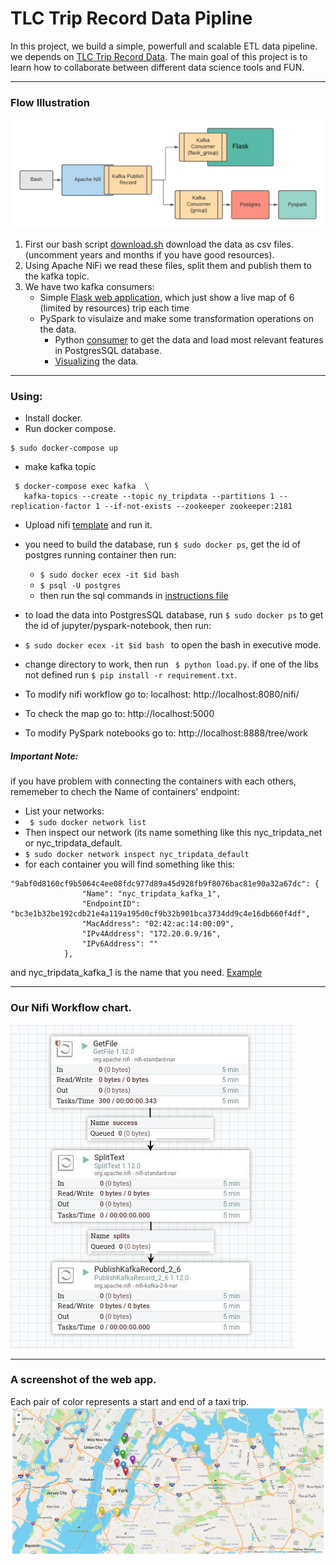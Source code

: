 # TLC Trip Record Data Pipline
In this project, we build a simple, powerfull and scalable ETL data pipeline. we depends on [TLC Trip Record Data](https://www1.nyc.gov/site/tlc/about/tlc-trip-record-data.page).
The main goal of this project is to learn how to collaborate between different data science tools and FUN.
 
 
---------
### Flow Illustration

![](https://github.com/YamenHabib/nyc_tripdata/blob/main/images/flow.png)

1. First our bash script [download.sh](https://github.com/YamenHabib/nyc_tripdata/blob/main/data/download.sh) download the data as csv files. (uncomment years and months if you have good resources).
2. Using Apache NiFi we read these files, split them and publish them to the kafka topic. 
3. We have two kafka consumers:
   - Simple [Flask web application](https://github.com/YamenHabib/nyc_tripdata/tree/main/app), which just show a live map of 6 (limited by resources) trip each time
   - PySpark to visulaize and make some transformation operations on the data.
      -  Python [consumer](https://github.com/YamenHabib/nyc_tripdata/blob/main/analysis/load.py) to get the data and load most relevant features in PostgresSQL database.
      -  [Visualizing](https://github.com/YamenHabib/nyc_tripdata/blob/main/analysis/vis.ipynb) the data. 
 
 
---------
### Using:
 - Install docker.
 - Run docker compose.
  ```
  $ sudo docker-compose up
  ```
 - make kafka topic
 ```
  $ docker-compose exec kafka  \
    kafka-topics --create --topic ny_tripdata --partitions 1 --replication-factor 1 --if-not-exists --zookeeper zookeeper:2181
 ```
 - Upload nifi [template](https://github.com/YamenHabib/nyc_tripdata/blob/main/ny_tripdata_nifi_template.xml) and run it.
 - you need to build the database, run  ```$ sudo docker ps```, get the id of postgres running container then run:
    -  ```$ sudo docker ecex -it $id bash ```
    -  ```$ psql -U postgres ```
    -  then run the sql commands in [instructions file](https://github.com/YamenHabib/nyc_tripdata/blob/main/instructions)

 - to load the data into PostgresSQL database, run ```$ sudo docker ps``` to get the id of jupyter/pyspark-notebook, then run:
 -  ```$ sudo docker ecex -it $id bash ``` to open the bash in executive mode.
 - change directory to work, then run ``` $ python load.py```. if one of the libs not defined run ```$ pip install -r requirement.txt```.  
 - To modify nifi workflow go to: localhost: http://localhost:8080/nifi/
 - To check the map go to: http://localhost:5000
 - To modify  PySpark notebooks go to:  http://localhost:8888/tree/work

##### Important Note: 
if you have problem with connecting the containers with each others, rememeber to chech the Name of containers' endpoint:
- List your networks:
- ``` $ sudo docker network list``` 
- Then inspect our network (its name something like this nyc_tripdata_net or nyc_tripdata_default.
- ``` $ sudo docker network inspect nyc_tripdata_default ```
- for each container you will find something like this:
```
"9abf0d8160cf9b5064c4ee08fdc977d89a45d928fb9f8076bac81e90a32a67dc": {
                "Name": "nyc_tripdata_kafka_1",
                "EndpointID": "bc3e1b32be192cdb21e4a119a195d0cf9b32b901bca3734dd9c4e16db660f4df",
                "MacAddress": "02:42:ac:14:00:09",
                "IPv4Address": "172.20.0.9/16",
                "IPv6Address": ""
            },
```
and nyc_tripdata_kafka_1 is the name that you need.
[Example](https://github.com/YamenHabib/nyc_tripdata/blob/acf206eeac957996eb5ff71ff589a66b6373e446/app/app.py#L12)

---------
### Our Nifi Workflow chart.
![NiFi Flow](https://github.com/YamenHabib/nyc_tripdata/blob/main/images/nifi%20chart.jpg)


---------
### A screenshot of the web app.
Each pair of color represents a start and end of a taxi trip.
![Map](https://github.com/YamenHabib/nyc_tripdata/blob/main/images/map.png)



